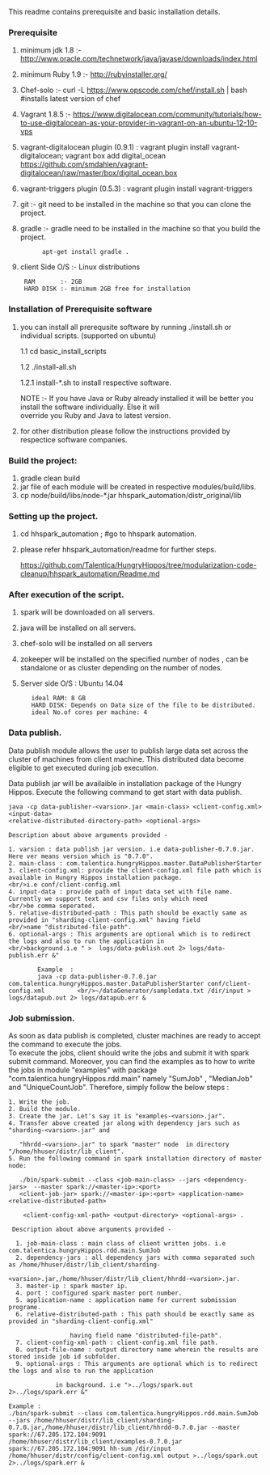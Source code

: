 
This readme contains prerequisite and basic installation details.


### Prerequisite

1) minimum jdk 1.8 :- http://www.oracle.com/technetwork/java/javase/downloads/index.html

2) minimum Ruby 1.9 :- http://rubyinstaller.org/

3) Chef-solo        :-  curl -L https://www.opscode.com/chef/install.sh | bash #installs latest version of chef 

4) Vagrant 1.8.5    :- https://www.digitalocean.com/community/tutorials/how-to-use-digitalocean-as-your-provider-in-vagrant-on-an-ubuntu-12-10-vps

5) vagrant-digitalocean plugin (0.9.1) : vagrant plugin install vagrant-digitalocean; vagrant box add digital_ocean https://github.com/smdahlen/vagrant-digitalocean/raw/master/box/digital_ocean.box

6) vagrant-triggers plugin (0.5.3) : vagrant plugin install vagrant-triggers

7) git :- git need to be installed in the machine so that you can clone the project.

8) gradle :- gradle need to be installed in the machine so that you build the project.
            
             apt-get install gradle .

10) client Side O/S :- Linux distributions
   	   
         RAM       :- 2GB     
         HARD DISK :- minimum 2GB free for installation
   

### Installation of Prerequisite software

1. you can install all prerequsite software by running ./install.sh  or  individual scripts. (supported on ubuntu)

   1.1 cd basic_install_scripts
   
   1.2 ./install-all.sh 
   
   1.2.1 install-*.sh to install respective software.
   
   NOTE :- If you have Java or Ruby already installed it will be better you install the software individually. Else it will   
      override you Ruby and Java to latest version.
2. for other distribution please follow the instructions provided by respectice software companies.

### Build the project:

1. gradle clean build
2. jar file of each module will be created in respective modules/build/libs.
3. cp node/build/libs/node-*.jar hhspark_automation/distr_original/lib

### Setting up the project.

1.  cd hhspark_automation ; #go to hhspark automation.
2.  please refer hhspark_automation/readme for further steps.

    https://github.com/Talentica/HungryHippos/tree/modularization-code-cleanup/hhspark_automation/Readme.md

### After execution of the script.

1. spark will be downloaded on all servers.
2. java will be installed on all servers.
3. chef-solo will be installed on all servers
4. zokeeper will be installed on the specified number of nodes , can be standalone or as cluster depending on the number of nodes.

8. Server side O/S : Ubuntu 14.04

          ideal RAM: 8 GB
          HARD DISK: Depends on Data size of the file to be distributed.
          ideal No.of cores per machine: 4


### Data publish.
Data publish module allows the user to publish large data set across the cluster of machines from client machine.
This distributed data become eligible to get executed during job execution.

Data publish jar will be availaible in installation package of the Hungry Hippos. Execute the following command to get start with data publish.

    java -cp data-publisher-<varsion>.jar <main-class> <client-config.xml> <input-data>
    <relative-distributed-directory-path> <optional-args>
            
    Description about above arguments provided -
              
    1. varsion : data publish jar version. i.e data-publisher-0.7.0.jar. Here ver means version which is "0.7.0".
    2. main-class : com.talentica.hungryHippos.master.DataPublisherStarter
    3. client-config.xml: provide the client-config.xml file path which is available in Hungry Hippos installation package.                           <br/>i.e conf/client-config.xml
    4. input-data : provide path of input data set with file name. Currently we support text and csv files only which need                       <br/>be comma seperated.
    5. relative-distributed-path : This path should be exactly same as provided in "sharding-client-config.xml" having field 					<br/>name "distributed-file-path".
    6. optional-args : This arguments are optional which is to redirect the logs and also to run the application in 			       <br/>background.i.e " >  logs/data-publish.out 2> logs/data-publish.err &"
            
            Example  : 
            java -cp data-publisher-0.7.0.jar com.talentica.hungryHippos.master.DataPublisherStarter conf/client-config.xml 		<br/>~/dataGenerator/sampledata.txt /dir/input > logs/datapub.out 2> logs/datapub.err &
            
            

### Job submission.
As soon as data publish is completed, cluster machines are ready to accept the command to execute the jobs.           																		
To execute the jobs, client should write the jobs and submit it with spark submit command. 
Moreover, you can find the examples as to how to write the jobs in module "examples" with package "com.talentica.hungryHippos.rdd.main"  namely "SumJob" , "MedianJob" and "UniqueCountJob".
Therefore, simply follow the below steps : 
 
	1. Write the job.
	2. Build the module.
	3. Create the jar. Let's say it is "examples-<varsion>.jar".
	4. Transfer above created jar along with dependency jars such as "sharding-<varsion>.jar" and
	   
	   "hhrdd-<varsion>.jar" to spark "master" node  in directory "/home/hhuser/distr/lib_client".
	5. Run the following command in spark installation directory of master node:
				
	   ./bin/spark-submit --class <job-main-class> --jars <dependency-jars>	 --master spark://<master-ip>:<port>                     
	   <client-job-jar> spark://<master-ip>:<port> <application-name> <relative-distributed-path>
	    
	    <client-config-xml-path> <output-directory> <optional-args>	.
						 
	 Description about above arguments provided -
					 
	  1. job-main-class : main class of client written jobs. i.e com.talentica.hungryHippos.rdd.main.SumJob
	  2. dependency-jars : all dependency jars with comma separated such as /home/hhuser/distr/lib_client/sharding-                  
	                      <varsion>.jar,/home/hhuser/distr/lib_client/hhrdd-<varsion>.jar.
	  3. master-ip : spark master ip.
	  4. port : configured spark master port number.
	  5. application-name : application name for current submission programe.
	  6. relative-distributed-path : This path should be exactly same as provided in "sharding-client-config.xml"
	                                 
					 having field name "distributed-file-path". 
	  7. client-config-xml-path : client-config.xml file path.
	  8. output-file-name : output directory name wherein the results are stored inside job id subfolder.
	  9. optional-args : This arguments are optional which is to redirect the logs and also to run the application
	                     
			     in background. i.e ">../logs/spark.out 2>../logs/spark.err &"
						 
	Example :
	./bin/spark-submit --class com.talentica.hungryHippos.rdd.main.SumJob --jars /home/hhuser/distr/lib_client/sharding-         
	0.7.0.jar,/home/hhuser/distr/lib_client/hhrdd-0.7.0.jar --master spark://67.205.172.104:9091                                 
	/home/hhuser/distr/lib_client/examples-0.7.0.jar spark://67.205.172.104:9091 hh-sum /dir/input                               
	/home/hhuser/distr/config/client-config.xml output >../logs/spark.out 2>../logs/spark.err &
 


